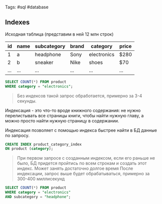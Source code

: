Tags: #sql #database 

## Indexes

Исходная таблица (представим в ней 12 млн строк)

|id|name|subcategory|brand|category|price|
|--|--|--|--|--|--|
| 1| a| headphone| Sony | electronics| $280|
| 2| b| sneaker| Nike | shoes| $70|
| ...| ...| ...| ... | ...| ...|


```sql
SELECT COUNT(*) FROM product
WHERE category = "electronics";
```

> Без индексов такой запрос обработается, примерно за 3-4 секунды.

Индексация - это что-то вроде книжного содержания: не нужно перелистывать все страницы книги, чтобы найти нужную главу, а можно просто найти нужную страницу в содержании.

Индексация позволяет с помощью индекса быстрее найти в БД данные по запросу.

```sql
CREATE INDEX product_category_index
ON product (category);
```

> При первом запросе с созданным индексом, если его раньше не было, БД придется пройтись по всем строкам и создать этот индекс. Может занять достаточно долгое время
> После индексации, запрос выше будет обрабатываться, примерно за 300-400 миллисекунд

```sql
SELECT COUNT(*) FROM product
WHERE category = "electronics"
AND subcategory = "headphone";
```


